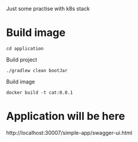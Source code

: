 Just some practise with k8s stack

# Build image

``cd application``

Build project

``./gradlew clean bootJar``

Build image

``docker build -t cat:0.0.1``



# Application will be here
http://localhost:30007/simple-app/swagger-ui.html
